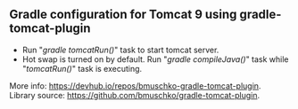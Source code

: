## Gradle configuration for Tomcat 9 using gradle-tomcat-plugin

- Run "_gradle tomcatRun()_" task to start tomcat server.
- Hot swap is turned on by default. Run "_gradle compileJava()_" task while "_tomcatRun()_" task is executing.

More info: https://devhub.io/repos/bmuschko-gradle-tomcat-plugin. <br/>
Library source: https://github.com/bmuschko/gradle-tomcat-plugin.

